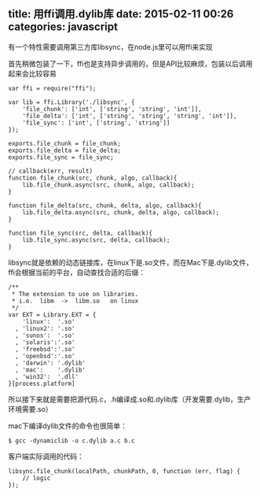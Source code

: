 title: 用ffi调用.dylib库
date: 2015-02-11 00:26
categories: javascript 
---
有一个特性需要调用第三方库libsync，在node.js里可以用ffi来实现
<!--more-->

首先稍微包装了一下，ffi也是支持异步调用的，但是API比较麻烦，包装以后调用起来会比较容易

```
var ffi = require("ffi");

var lib = ffi.Library('./libsync', {
    'file_chunk': ['int', ['string', 'string', 'int']],
    'file_delta': ['int', ['string', 'string', 'string', 'int']],
    'file_sync': ['int', ['string', 'string']]
});

exports.file_chunk = file_chunk;
exports.file_delta = file_delta;
exports.file_sync = file_sync;

// callback(err, result)
function file_chunk(src, chunk, algo, callback){
    lib.file_chunk.async(src, chunk, algo, callback);
}

function file_delta(src, chunk, delta, algo, callback){
    lib.file_delta.async(src, chunk, delta, algo, callback);
}

function file_sync(src, delta, callback){
    lib.file_sync.async(src, delta, callback);
}
```

libsync就是依赖的动态链接库，在linux下是.so文件，而在Mac下是.dylib文件，ffi会根据当前的平台，自动查找合适的后缀：

```
/**
 * The extension to use on libraries.
 * i.e.  libm  ->  libm.so   on linux
 */
var EXT = Library.EXT = {
    'linux':  '.so'
  , 'linux2': '.so'
  , 'sunos':  '.so'
  , 'solaris':'.so'
  , 'freebsd':'.so'
  , 'openbsd':'.so'
  , 'darwin': '.dylib'
  , 'mac':    '.dylib'
  , 'win32':  '.dll'
}[process.platform]
```

所以接下来就是需要把源代码.c，.h编译成.so和.dylib库（开发需要.dylib，生产环境需要.so）

mac下编译dylib文件的命令也很简单：

```
$ gcc -dynamiclib -o c.dylib a.c b.c
```

客户端实际调用的代码：
```
libsync.file_chunk(localPath, chunkPath, 0, function (err, flag) {
    // logic
});
```